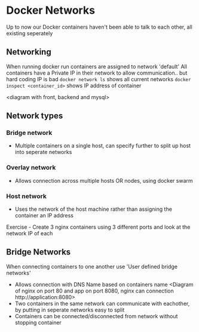 # Docker Networks

Up to now our Docker containers haven't been able to talk to each other, all existing seperately

<diagram showing different containers>

## Networking

When running docker run containers are assigned to network 'default'
All containers have a Private IP in their network to allow communication.. but hard coding IP is bad
`docker network ls` shows all  current networks
`docker inspect <container_id>` shows IP address of container

<diagram with front, backend and mysql>

## Network types

### Bridge network
- Multiple containers on a single host, can specify further to split up host into seperate networks

### Overlay network
- Allows connection across multiple hosts OR nodes, using docker swarm

### Host network
- Uses the network of the host machine rather than assigning the container an IP address

Exercise - Create 3 nginx containers using 3 different ports and look at the network IP of each

## Bridge Networks

When connecting containers to one another use 'User defined bridge networks' 
- Allows connection with DNS Name based on containers name 
<Diagram of nginx on port 80 and app on port 8080, nginx can connection http://application:8080> 
- Two containers in the same network can communicate with eachother, by putting in seperate networks easy to split
- Containers can be connected/disconnected from network without stopping container